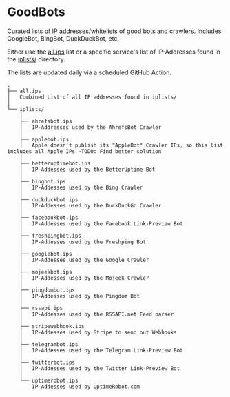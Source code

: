 # GoodBots
Curated lists of IP addresses/whitelists of good bots and crawlers. Includes GoogleBot, BingBot, DuckDuckBot, etc.

Either use the [all.ips](all.ips) list or a specific service's list of IP-Addresses found in the [iplists/](iplists/) directory.

The lists are updated daily via a scheduled GitHub Action.
<!-- TODO: Better Readme -->
  
```
.
├── all.ips 
│   Combined List of all IP addresses found in iplists/
│
└── iplists/
    │
    ├── ahrefsbot.ips
    │   IP-Addresses used by the AhrefsBot Crawler
    │   
    ├── applebot.ips
    │   Apple doesn't publish its "AppleBot" Crawler IPs, so this list includes all Apple IPs →TODO: Find better solution
    │   
    ├── betteruptimebot.ips
    │   IP-Addesses used by the BetterUptime Bot
    │   
    ├── bingbot.ips
    │   IP-Addesses used by the Bing Crawler
    │   
    ├── duckduckbot.ips
    │   IP-Addesses used by the DuckDuckGo Crawler
    │   
    ├── facebookbot.ips
    │   IP-Addesses used by the Facebook Link-Preview Bot
    │   
    ├── freshpingbot.ips
    │   IP-Addesses used by the Freshping Bot
    │   
    ├── googlebot.ips
    │   IP-Addesses used by the Google Crawler
    │   
    ├── mojeekbot.ips
    │   IP-Addesses used by the Mojeek Crawler
    │   
    ├── pingdombot.ips
    │   IP-Addesses used by the Pingdom Bot
    │   
    ├── rssapi.ips
    │   IP-Addesses used by the RSSAPI.net Feed parser
    │   
    ├── stripewebhook.ips
    │   IP-Addesses used by Stripe to send out Webhooks
    │   
    ├── telegrambot.ips
    │   IP-Addesses used by the Telegram Link-Preview Bot
    │   
    ├── twitterbot.ips
    │   IP-Addesses used by the Twitter Link-Preview Bot
    │
    └── uptimerobot.ips 
        IP-Addesses used by UptimeRobot.com
        
```
